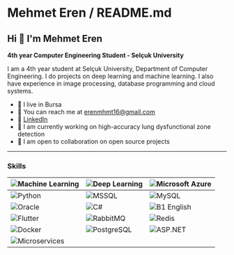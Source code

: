 # Mehmet Eren / README.md

## Hi 👋 I'm Mehmet Eren

**4th year Computer Engineering Student - Selçuk University**

I am a 4th year student at Selçuk University, Department of Computer Engineering. I do projects on deep learning and machine learning. I also have experience in image processing, database programming and cloud systems.

- 📍 I live in Bursa  
- 📧 You can reach me at [erenmhmt16@gmail.com](mailto:erenmhmt16@gmail.com)  
- 🔗 [LinkedIn](https://www.linkedin.com/in/mehmet-eren-48644128b/)  
- 💼 I am currently working on high-accuracy lung dysfunctional zone detection  
- 🤝 I am open to collaboration on open source projects  

---

### Skills  

| ![Machine Learning](https://img.shields.io/badge/-Machine%20Learning-102230?logo=google&logoColor=white) | ![Deep Learning](https://img.shields.io/badge/-Deep%20Learning-00599C?logo=numpy&logoColor=white) | ![Microsoft Azure](https://img.shields.io/badge/-Microsoft%20Azure-0089D6?logo=microsoft-azure&logoColor=white) |  
|---|---|---|  
| ![Python](https://img.shields.io/badge/-Python-3776AB?logo=python&logoColor=white) | ![MSSQL](https://img.shields.io/badge/-MSSQL-CC2927?logo=microsoft-sql-server&logoColor=white) | ![MySQL](https://img.shields.io/badge/-MySQL-4479A1?logo=mysql&logoColor=white) |  
| ![Oracle](https://img.shields.io/badge/-Oracle-F80000?logo=oracle&logoColor=white) | ![C#](https://img.shields.io/badge/-C%23-239120?logo=c-sharp&logoColor=white) | ![B1 English](https://img.shields.io/badge/-B1%20English-0078D4?logo=translate&logoColor=white) |  
| ![Flutter](https://img.shields.io/badge/-Flutter-02569B?logo=flutter&logoColor=white) | ![RabbitMQ](https://img.shields.io/badge/-RabbitMQ-FF6600?logo=rabbitmq&logoColor=white) | ![Redis](https://img.shields.io/badge/-Redis-DC382D?logo=redis&logoColor=white) |  
| ![Docker](https://img.shields.io/badge/-Docker-2496ED?logo=docker&logoColor=white) | ![PostgreSQL](https://img.shields.io/badge/-PostgreSQL-336791?logo=postgresql&logoColor=white) | ![ASP.NET](https://img.shields.io/badge/-ASP.NET-5C2D91?logo=dotnet&logoColor=white) |  
| ![Microservices](https://img.shields.io/badge/-Microservices-000000?logo=microgen&logoColor=white) |  |  |  
